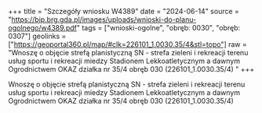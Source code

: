 +++
title = "Szczegóły wniosku W4389"
date = "2024-06-14"
source = "https://bip.brg.gda.pl/images/uploads/wnioski-do-planu-ogolnego/w4389.pdf"
tags = ["wnioski-ogolne", "obręb: 0030", "obręb: 0307"]
geolinks = ["https://geoportal360.pl/map/#clk=226101_1.0030.35/4&stl=topo"]
raw = "Wnoszę o objęcie strefą planistyczną SN - strefa zieleni i rekreacji terenu usług sportu i rekreacji miedzy Stadionem Lekkoatletycznym a dawnym Ogrodnictwem OKAZ działka nr 35/4 obręb 030 (226101_1.0030.35/4) "
+++

Wnoszę o objęcie strefą planistyczną SN - strefa zieleni i rekreacji terenu usług
sportu i rekreacji miedzy Stadionem Lekkoatletycznym a dawnym Ogrodnictwem OKAZ działka
nr 35/4 obręb 030 (226101_1.0030.35/4)



